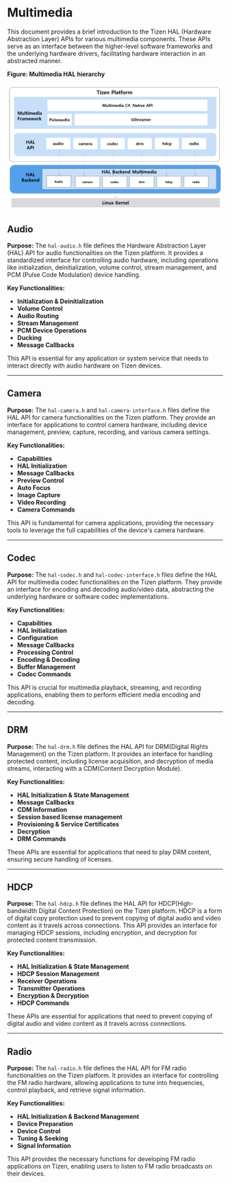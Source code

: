 # Multimedia

This document provides a brief introduction to the Tizen HAL (Hardware Abstraction Layer) APIs for various multimedia components. These APIs serve as an interface between the higher-level software frameworks and the underlying hardware drivers, facilitating hardware interaction in an abstracted manner.

**Figure: Multimedia HAL hierarchy**

<img src="media/tizen-hal-multimedia.png" width=800/>

## Audio

**Purpose:**
The `hal-audio.h` file defines the Hardware Abstraction Layer (HAL) API for audio functionalities on the Tizen platform. It provides a standardized interface for controlling audio hardware, including operations like initialization, deinitialization, volume control, stream management, and PCM (Pulse Code Modulation) device handling.

**Key Functionalities:**
*   **Initialization & Deinitialization**
*   **Volume Control**
*   **Audio Routing**
*   **Stream Management**
*   **PCM Device Operations**
*   **Ducking**
*   **Message Callbacks**

This API is essential for any application or system service that needs to interact directly with audio hardware on Tizen devices.

---

## Camera

**Purpose:**
The `hal-camera.h` and `hal-camera-interface.h` files define the HAL API for camera functionalities on the Tizen platform. They provide an interface for applications to control camera hardware, including device management, preview, capture, recording, and various camera settings.

**Key Functionalities:**
*   **Capabilities**
*   **HAL Initialization**
*   **Message Callbacks**
*   **Preview Control**
*   **Auto Focus**
*   **Image Capture**
*   **Video Recording**
*   **Camera Commands**

This API is fundamental for camera applications, providing the necessary tools to leverage the full capabilities of the device's camera hardware.

---

## Codec

**Purpose:**
The `hal-codec.h` and `hal-codec-interface.h` files define the HAL API for multimedia codec functionalities on the Tizen platform. They provide an interface for encoding and decoding audio/video data, abstracting the underlying hardware or software codec implementations.

**Key Functionalities:**
*   **Capabilities**
*   **HAL Initialization**
*   **Configuration**
*   **Message Callbacks**
*   **Processing Control**
*   **Encoding & Decoding**
*   **Buffer Management**
*   **Codec Commands**

This API is crucial for multimedia playback, streaming, and recording applications, enabling them to perform efficient media encoding and decoding.

---

## DRM

**Purpose:**
The `hal-drm.h` file defines the HAL API for DRM(Digital Rights Management) on the Tizen platform. It provides an interface for handling protected content, including license acquisition, and decryption of media streams, interacting with a CDM(Content Decryption Module).

**Key Functionalities:**
*   **HAL Initialization & State Management**
*   **Message Callbacks**
*   **CDM Information**
*   **Session based license management**
*   **Provisioning & Service Certificates**
*   **Decryption**
*   **DRM Commands**

These APIs are essential for applications that need to play DRM content, ensuring secure handling of licenses.

---

## HDCP

**Purpose:**
The `hal-hdcp.h` file defines the HAL API for HDCP(High-bandwidth Digital Content Protection) on the Tizen platform. HDCP is a form of digital copy protection used to prevent copying of digital audio and video content as it travels across connections. This API provides an interface for managing HDCP sessions, including encryption, and decryption for protected content transmission.

**Key Functionalities:**
*   **HAL Initialization & State Management**
*   **HDCP Session Management**
*   **Receiver Operations**
*   **Transmitter Operations**
*   **Encryption & Decryption**
*   **HDCP Commands**

These APIs are essential for applications that need to prevent copying of digital audio and video content as it travels across connections.

---

## Radio

**Purpose:**
The `hal-radio.h` file defines the HAL API for FM radio functionalities on the Tizen platform. It provides an interface for controlling the FM radio hardware, allowing applications to tune into frequencies, control playback, and retrieve signal information.

**Key Functionalities:**
*   **HAL Initialization & Backend Management**
*   **Device Preparation**
*   **Device Control**
*   **Tuning & Seeking**
*   **Signal Information**

This API provides the necessary functions for developing FM radio applications on Tizen, enabling users to listen to FM radio broadcasts on their devices.
